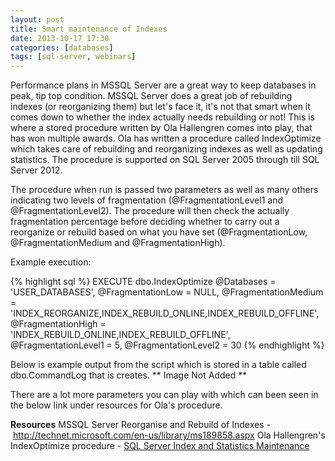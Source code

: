 ```yaml
---
layout: post
title: Smart maintenance of Indexes
date: 2013-10-17 17:30
categories: [databases]
tags: [sql-server, webinars]
---
```

Performance plans in MSSQL Server are a great way to keep databases in peak, tip top condition. MSSQL Server does a great job of rebuilding indexes (or reorganizing them) but let's face it, it's not that smart when it comes down to whether the index actually needs rebuilding or not!
This is where a stored procedure written by Ola Hallengren comes into play, that has won multiple awards. Ola has written a procedure called IndexOptimize which takes care of rebuilding and reorganizing indexes as well as updating statistics. The procedure is supported on SQL Server 2005 through till SQL Server 2012.

The procedure when run is passed two parameters as well as many others indicating two levels of fragmentation (@FragmentationLevel1 and @FragmentationLevel2). The procedure will then check the actually fragmentation percentage before deciding whether to carry out a reorganize or rebuild based on what you have set (@FragmentationLow, @FragmentationMedium and @FragmentationHigh).

Example execution:

{% highlight sql %}
EXECUTE dbo.IndexOptimize
@Databases = 'USER_DATABASES',
@FragmentationLow = NULL,
@FragmentationMedium = 'INDEX_REORGANIZE,INDEX_REBUILD_ONLINE,INDEX_REBUILD_OFFLINE',
@FragmentationHigh = 'INDEX_REBUILD_ONLINE,INDEX_REBUILD_OFFLINE',
@FragmentationLevel1 = 5,
@FragmentationLevel2 = 30
{% endhighlight %}

Below is example output from the script which is stored in a table called dbo.CommandLog that is creates.
** Image Not Added **

There are a lot more parameters you can play with which can been seen in the below link under resources for Ola's procedure.

<strong>Resources</strong>
MSSQL Server Reorganise and Rebuild of Indexes - <a href="http://technet.microsoft.com/en-us/library/ms189858.aspx" rel="nofollow">http://technet.microsoft.com/en-us/library/ms189858.aspx</a>
Ola Hallengren's IndexOptimize procedure - <a href="http://ola.hallengren.com/sql-server-index-and-statistics-maintenance.html" rel="nofollow">SQL Server Index and Statistics Maintenance</a>
